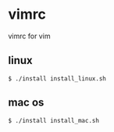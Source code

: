 # vimrc
vimrc for vim

## linux

```shell
$ ./install install_linux.sh
```

## mac os

```shell
$ ./install install_mac.sh
```
